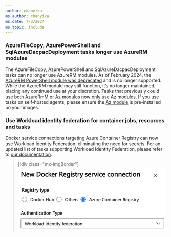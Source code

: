 ```yaml
---
author: ckanyika
ms.author: ckanyika
ms.date: 7/3/2024
ms.topic: include
---
```


### AzureFileCopy, AzurePowerShell and SqlAzureDacpacDeployment tasks longer use AzureRM modules

The AzureFileCopy, AzurePowerShell and SqlAzureDacpacDeployment tasks can no longer use AzureRM modules. As of February 2024, the [AzureRM PowerShell module was deprecated](https://learn.microsoft.com/powershell/azure/migrate-from-azurerm-to-az) and is no longer supported. While the AzureRM module may still function, it’s no longer maintained, placing any continued use at your discretion. Tasks that previously could use both AzureRmM or Az modules now only use Az modules. If you use tasks on self-hosted agents, please ensure the [Az module](https://learn.microsoft.com/powershell/azure/install-azure-powershell) is pre-installed on your images.

### Use Workload identity federation for container jobs, resources and tasks

Docker service connections targeting Azure Container Registry can now use Workload Identity Federation, eliminating the need for secrets. For an updated list of tasks supporting Workload Identity Federation, please refer to [our documentation](https://aka.ms/azdo-rm-workload-identity-tasks).

> [!div class="mx-imgBorder"]
> ![Screenshot of oidc collaboration.](../../media/241-pipelines-01.png "Screenshot of oidc collaboration")
